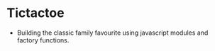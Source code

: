 # Tictactoe

- Building the classic family favourite using javascript modules and factory functions. 
